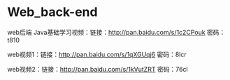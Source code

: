 # Web_back-end
web后端
Java基础学习视频：链接：http://pan.baidu.com/s/1c2CPouk 密码：t810 

web视频1：链接：http://pan.baidu.com/s/1qXGUqj6 密码：8lcr 

web视频2：链接：http://pan.baidu.com/s/1kVutZRT 密码：76cl 

